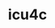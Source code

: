 ---
title: "icu4c"
layout: cache
categories: [package, develop-2024-05-12]
meta: {"versions": ["67.1"], "compilers": ["gcc@=11.1.0", "gcc@=11.4.0", "gcc@=7.5.0", "gcc@=9.4.0"], "oss": ["ubuntu18.04", "ubuntu20.04", "ubuntu22.04"], "platforms": ["linux"], "targets": ["ppc64le", "x86_64_v3"], "stacks": ["build_systems", "data-vis-sdk", "e4s", "e4s-power", "root"], "num_specs": 4, "num_specs_by_stack": {"root": 4, "build_systems": 1, "e4s-power": 1, "data-vis-sdk": 1, "e4s": 1}}
spec_details: [{"hash": "3qbaululigttsrekg6qyd6wmgtuztfwu", "compiler": "gcc@=7.5.0", "versions": ["67.1"], "os": "ubuntu18.04", "platform": "linux", "target": "x86_64_v3", "variants": ["build_system=autotools", "cxxstd=11"], "stacks": ["root", "build_systems"], "size": "-", "tarball": "https://binaries.spack.io/develop-2024-05-12/build_cache/linux-ubuntu18.04-x86_64_v3/gcc-7.5.0/icu4c-67.1/linux-ubuntu18.04-x86_64_v3-gcc-7.5.0-icu4c-67.1-3qbaululigttsrekg6qyd6wmgtuztfwu.spack"}, {"hash": "jxrrstpozdukhey2cpo2khmc6w3ej6mf", "compiler": "gcc@=9.4.0", "versions": ["67.1"], "os": "ubuntu20.04", "platform": "linux", "target": "ppc64le", "variants": ["build_system=autotools", "cxxstd=11"], "stacks": ["e4s-power", "root"], "size": "-", "tarball": "https://binaries.spack.io/develop-2024-05-12/build_cache/linux-ubuntu20.04-ppc64le/gcc-9.4.0/icu4c-67.1/linux-ubuntu20.04-ppc64le-gcc-9.4.0-icu4c-67.1-jxrrstpozdukhey2cpo2khmc6w3ej6mf.spack"}, {"hash": "vaizr2mfalkufaaxb72qscshhf4ur4w6", "compiler": "gcc@=11.1.0", "versions": ["67.1"], "os": "ubuntu20.04", "platform": "linux", "target": "x86_64_v3", "variants": ["build_system=autotools", "cxxstd=11"], "stacks": ["root", "data-vis-sdk"], "size": "-", "tarball": "https://binaries.spack.io/develop-2024-05-12/build_cache/linux-ubuntu20.04-x86_64_v3/gcc-11.1.0/icu4c-67.1/linux-ubuntu20.04-x86_64_v3-gcc-11.1.0-icu4c-67.1-vaizr2mfalkufaaxb72qscshhf4ur4w6.spack"}, {"hash": "gtfl2iuol6i5cdsz5rfcwm36i5rlha3q", "compiler": "gcc@=11.4.0", "versions": ["67.1"], "os": "ubuntu22.04", "platform": "linux", "target": "x86_64_v3", "variants": ["build_system=autotools", "cxxstd=11"], "stacks": ["root", "e4s"], "size": "-", "tarball": "https://binaries.spack.io/develop-2024-05-12/build_cache/linux-ubuntu22.04-x86_64_v3/gcc-11.4.0/icu4c-67.1/linux-ubuntu22.04-x86_64_v3-gcc-11.4.0-icu4c-67.1-gtfl2iuol6i5cdsz5rfcwm36i5rlha3q.spack"}]
---
